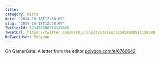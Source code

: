 ```yaml
---
title: 
category: micro
date: "2014-10-18T12:58:09"
slug: "2014-10-18T12:58:09"
TwitterId: 523458008513138688
TweetUrl: https://twitter.com/mark_philpot/status/523458008513138688
ReTweetUser: Polygon
---
```


<i class="fa fa-retweet" aria-hidden="true"></i> On GamerGate: A letter from the editor [polygon.com/e/6760642](http://polygon.com/e/6760642)